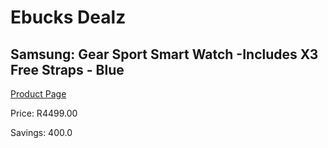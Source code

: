 
# Ebucks Dealz
## Samsung: Gear Sport Smart Watch -Includes X3 Free Straps - Blue
[Product Page](https://www.ebucks.com/web/shop/productSelected.do?prodId=341618687&catId=842825135)

Price: R4499.00

Savings: 400.0


	